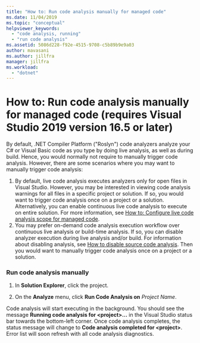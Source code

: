 ```yaml
---
title: "How to: Run code analysis manually for managed code"
ms.date: 11/04/2019
ms.topic: "conceptual"
helpviewer_keywords:
  - "code analysis, running"
  - "run code analysis"
ms.assetid: 5086d228-f92e-4515-9708-c5b89b9e9a03
author: mavasani
ms.author: jillfra
manager: jillfra
ms.workload:
  - "dotnet"
---
```

# How to: Run code analysis manually for managed code (requires Visual Studio 2019 version 16.5 or later)
By default, .NET Compiler Platform ("Roslyn") code analyzers analyze your C# or Visual Basic code as you type by doing live analysis, as well as during build. Hence, you would normally not require to manually trigger code analysis. However, there are some scenarios where you may want to manually trigger code analysis:

1. By default, live code analysis executes analyzers only for open files in Visual Studio. However, you may be interested in viewing code analysis warnings for all files in a specific project or solution. If so, you would want to trigger code analysis once on a project or a solution. Alternatively, you can enable continuous live code analysis to execute on entire solution. For more information, see [How to: Configure live code analysis scope for managed code](./configure-live-code-analysis-scope-managed-code.md).
2. You may prefer on-demand code analysis execution workflow over continuous live analysis or build-time analysis. If so, you can disable analyzer execution during live analysis and/or build. For information about disabling analysis, see [How to disable source code analysis](disable-code-analysis.md). Then you would want to manually trigger code analysis once on a project or a solution. 

### Run code analysis manually

1. In **Solution Explorer**, click the project.

2. On the **Analyze** menu, click **Run Code Analysis on** *Project Name*.

Code analysis will start executing in the background. You should see the message **Running code analysis for \<project>...** in the Visual Studio status bar towards the bottom-left corner. Once code analysis completes, the status message will change to **Code analysis completed for \<project>**. Error list will soon refresh with all code analysis diagnostics.

